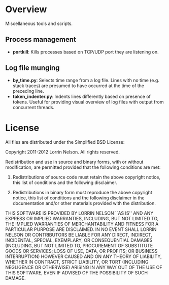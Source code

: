 # Overview
Miscellaneous tools and scripts.

## Process management
 * **portkill**: Kills processes based on TCP/UDP port they are listening on.

## Log file munging
 * **by_time.py**: Selects time range from a log file. Lines with no time (e.g. stack traces) are presumed to have occurred at the time of the preceding line.
 * **token_indenter.py**: Indents lines differently based on presence of tokens. Useful for providing visual overview of log files with output from concurrent threads.

# License
All files are distributed under the Simplified BSD License:

Copyright 2011-2012 Lorrin Nelson. All rights reserved.

Redistribution and use in source and binary forms, with or without modification, are
permitted provided that the following conditions are met:

   1. Redistributions of source code must retain the above copyright notice, this list of
      conditions and the following disclaimer.

   2. Redistributions in binary form must reproduce the above copyright notice, this list
      of conditions and the following disclaimer in the documentation and/or other materials
      provided with the distribution.

THIS SOFTWARE IS PROVIDED BY LORRIN NELSON ``AS IS'' AND ANY EXPRESS OR IMPLIED
WARRANTIES, INCLUDING, BUT NOT LIMITED TO, THE IMPLIED WARRANTIES OF MERCHANTABILITY AND
FITNESS FOR A PARTICULAR PURPOSE ARE DISCLAIMED. IN NO EVENT SHALL LORRIN NELSON OR
CONTRIBUTORS BE LIABLE FOR ANY DIRECT, INDIRECT, INCIDENTAL, SPECIAL, EXEMPLARY, OR
CONSEQUENTIAL DAMAGES (INCLUDING, BUT NOT LIMITED TO, PROCUREMENT OF SUBSTITUTE GOODS OR
SERVICES; LOSS OF USE, DATA, OR PROFITS; OR BUSINESS INTERRUPTION) HOWEVER CAUSED AND ON
ANY THEORY OF LIABILITY, WHETHER IN CONTRACT, STRICT LIABILITY, OR TORT (INCLUDING
NEGLIGENCE OR OTHERWISE) ARISING IN ANY WAY OUT OF THE USE OF THIS SOFTWARE, EVEN IF
ADVISED OF THE POSSIBILITY OF SUCH DAMAGE.
